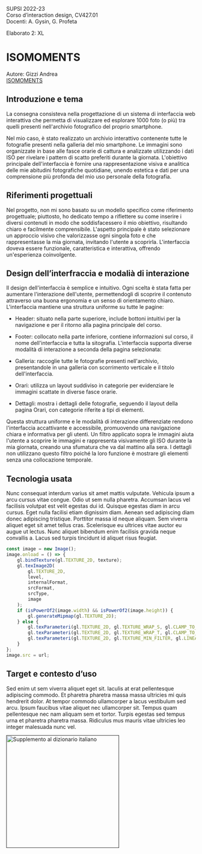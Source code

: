 SUPSI 2022-23  
Corso d’interaction design, CV427.01  
Docenti: A. Gysin, G. Profeta  

Elaborato 2: XL

# ISOMOMENTS
Autore: Gizzi Andrea  
[ISOMOMENTS](https://andrea-gizzi.github.io/Isomoments/)

## Introduzione e tema
La consegna consisteva nella progettazione di un sistema di interfaccia web interattiva che permetta di visualizzare ed esplorare 1000 foto (o più) tra quelli presenti nell'archivio fotografico del proprio smartphone.

Nel mio caso, è stato realizzato un archivio interattivo contenente tutte le fotografie presenti nella galleria del mio smartphone. Le immagini sono organizzate in base alle fasce orarie di cattura e analizzate utilizzando i dati ISO per rivelare i pattern di scatto preferiti durante la giornata. L'obiettivo principale dell'interfaccia è fornire una rappresentazione visiva e analitica delle mie abitudini fotografiche quotidiane, unendo estetica e dati per una comprensione più profonda del mio uso personale della fotografia.

## Riferimenti progettuali
Nel progetto, non mi sono basato su un modello specifico come riferimento progettuale; piuttosto, ho dedicato tempo a riflettere su come inserire i diversi contenuti in modo che soddisfacessero il mio obiettivo, risultando chiaro e facilmente comprensibile. L'aspetto principale è stato selezionare un approccio visivo che valorizzasse ogni singola foto e che rappresentasse la mia giornata, invitando l'utente a scoprirla. L'interfaccia doveva essere funzionale, caratteristica e interattiva, offrendo un'esperienza coinvolgente.


## Design dell’interfraccia e modalià di interazione
Il design dell'interfaccia è semplice e intuitivo. Ogni scelta è stata fatta per aumentare l'interazione dell'utente, permettendogli di scoprire il contenuto attraverso una buona ergonomia e un senso di orientamento chiaro. L'interfaccia mantiene una struttura uniforme su tutte le pagine:

- Header: situato nella parte superiore, include bottoni intuitivi per la navigazione e per il ritorno alla pagina principale del corso.
- Footer: collocato nella parte inferiore, contiene informazioni sul corso, il nome dell'interfaccia e tutta la sitografia.
L'interfaccia supporta diverse modalità di interazione a seconda della pagina selezionata:

- Galleria: raccoglie tutte le fotografie presenti nell'archivio, presentandole in una galleria con scorrimento verticale e il titolo dell'interfaccia.
- Orari: utilizza un layout suddiviso in categorie per evidenziare le immagini scattate in diverse fasce orarie.
- Dettagli: mostra i dettagli delle fotografie, seguendo il layout della pagina Orari, con categorie riferite a tipi di elementi.
  
Questa struttura uniforme e le modalità di interazione differenziate rendono l'interfaccia accattivante e accessibile, promuovendo una navigazione chiara e informativa per gli utenti. Un filtro applicato sopra le immagini aiuta l'utente a scoprire le immagini e rappresenta visivamente gli ISO durante la mia giornata, creando una sfumatura che va dal mattino alla sera. I dettagli non utilizzano questo filtro poiché la loro funzione è mostrare gli elementi senza una collocazione temporale.


## Tecnologia usata
Nunc consequat interdum varius sit amet mattis vulputate. Vehicula ipsum a arcu cursus vitae congue. Odio ut sem nulla pharetra. Accumsan lacus vel facilisis volutpat est velit egestas dui id. Quisque egestas diam in arcu cursus. Eget nulla facilisi etiam dignissim diam. Aenean sed adipiscing diam donec adipiscing tristique. Porttitor massa id neque aliquam. Sem viverra aliquet eget sit amet tellus cras. Scelerisque eu ultrices vitae auctor eu augue ut lectus. Nunc aliquet bibendum enim facilisis gravida neque convallis a. Lacus sed turpis tincidunt id aliquet risus feugiat.


```JavaScript
const image = new Image();
image.onload = () => {
	gl.bindTexture(gl.TEXTURE_2D, texture);
	gl.texImage2D(
		gl.TEXTURE_2D,
		level,
		internalFormat,
		srcFormat,
		srcType,
		image
	);
	if (isPowerOf2(image.width) && isPowerOf2(image.height)) {
		gl.generateMipmap(gl.TEXTURE_2D);
	} else {
		gl.texParameteri(gl.TEXTURE_2D, gl.TEXTURE_WRAP_S, gl.CLAMP_TO_EDGE);
		gl.texParameteri(gl.TEXTURE_2D, gl.TEXTURE_WRAP_T, gl.CLAMP_TO_EDGE);
		gl.texParameteri(gl.TEXTURE_2D, gl.TEXTURE_MIN_FILTER, gl.LINEAR);
	}
};
image.src = url;
```

## Target e contesto d’uso
Sed enim ut sem viverra aliquet eget sit. Iaculis at erat pellentesque adipiscing commodo. Et pharetra pharetra massa massa ultricies mi quis hendrerit dolor. At tempor commodo ullamcorper a lacus vestibulum sed arcu. Ipsum faucibus vitae aliquet nec ullamcorper sit. Tempus quam pellentesque nec nam aliquam sem et tortor. Turpis egestas sed tempus urna et pharetra pharetra massa. Ridiculus mus mauris vitae ultricies leo integer malesuada nunc vel.

[<img src="doc/munari.jpg" width="300" alt="Supplemento al dizionario italiano">]()
